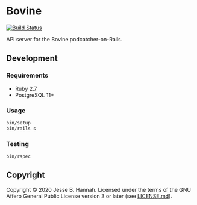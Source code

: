 # Bovine

[![Build Status](https://travis-ci.com/bovine-app/bovine.svg?branch=master)](https://travis-ci.com/bovine-app/bovine)

API server for the Bovine podcatcher-on-Rails.

## Development

### Requirements

- Ruby 2.7
- PostgreSQL 11+

### Usage

```bash
bin/setup
bin/rails s
```

### Testing

```bash
bin/rspec
```

## Copyright

Copyright © 2020 Jesse B. Hannah. Licensed under the terms of the GNU Affero
General Public License version 3 or later (see [LICENSE.md](LICENSE.md)).
